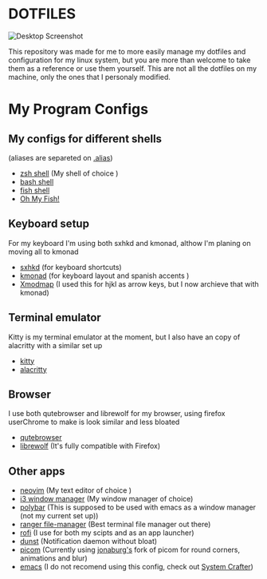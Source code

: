 # **DOTFILES**

![Desktop
Screenshot](https://gitlab.com/migueldeoleiros/dotfiles/-/raw/master/.screenshots/desktop_scrot.png)

This repository was made for me to more easily manage my dotfiles and
configuration for my linux system, but you are more than welcome to take
them as a reference or use them yourself. This are not all the dotfiles
on my machine, only the ones that I personaly modified.

# My Program Configs

## My configs for different shells 
(aliases are separeted on [.alias](https://gitlab.com/migueldeoleiros/dotfiles/-/blob/master/.alias))
* [zsh shell](https://gitlab.com/migueldeoleiros/dotfiles/-/blob/master/.zshrc) (My shell of choice )
* [bash shell](https://gitlab.com/migueldeoleiros/dotfiles/-/blob/master/.bashrc)
* [fish shell](https://gitlab.com/migueldeoleiros/dotfiles/-/tree/master/.config/fish)
* [Oh My Fish!](https://gitlab.com/migueldeoleiros/dotfiles/-/tree/master/.config/omf)
        
## Keyboard setup
For my keyboard I'm using both sxhkd and kmonad, althow I'm planing on moving all to kmonad
* [sxhkd](https://gitlab.com/migueldeoleiros/dotfiles/-/tree/master/.config/sxhkd) (for keyboard shortcuts)
* [kmonad](https://gitlab.com/migueldeoleiros/dotfiles/-/tree/master/.config/kmonad) (for keyboard layout and spanish accents )
* [Xmodmap](https://gitlab.com/migueldeoleiros/dotfiles/-/blob/master/.Xmodmap) (I used this for hjkl as arrow keys, but I now archieve that with kmonad)
        
## Terminal emulator
Kitty is my terminal emulator at the moment, but I also have an copy of alacritty with a similar set up
* [kitty](https://gitlab.com/migueldeoleiros/dotfiles/-/tree/master/.config/kitty) 
* [alacritty](https://gitlab.com/migueldeoleiros/dotfiles/-/tree/master/.config/alacritty)
        
## Browser
I use both qutebrowser and librewolf for my browser, using firefox userChrome to make is look similar and less bloated
* [qutebrowser](https://gitlab.com/migueldeoleiros/dotfiles/-/tree/master/.config/qutebrowser)
* [librewolf](https://gitlab.com/migueldeoleiros/dotfiles/-/tree/master/.librewolf/pzk2etkd.default-release/chrome) (It's fully compatible with Firefox)
        
## Other apps
* [neovim](https://gitlab.com/migueldeoleiros/dotfiles/-/blob/master/.config/nvim) (My text editor of choice )
* [i3 window manager](https://gitlab.com/migueldeoleiros/dotfiles/-/tree/master/.config/i3) (My window manager of choice)
* [polybar](https://gitlab.com/migueldeoleiros/dotfiles/-/tree/master/.config/polybar) (This is supposed to be used with emacs as a window manager (not my current set up))
* [ranger file-manager](https://gitlab.com/migueldeoleiros/dotfiles/-/tree/master/.config/ranger) (Best terminal file manager out there)
* [rofi](https://gitlab.com/migueldeoleiros/dotfiles/-/tree/master/.config/rofi) (I use for both my scipts and as an app launcher)
* [dunst](https://gitlab.com/migueldeoleiros/dotfiles/-/tree/master/.config/dunst) (Notification daemon without bloat)
* [picom](https://gitlab.com/migueldeoleiros/dotfiles/-/tree/master/.config/picom.conf) (Currently using [jonaburg's](https://github.com/jonaburg/picom) fork of picom for round corners, animations and blur)
* [emacs](https://gitlab.com/migueldeoleiros/dotfiles/-/tree/master/.emacs.d) (I do not recomend using this config, check out [System Crafter](https://systemcrafters.cc/))
